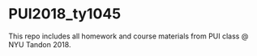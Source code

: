 # PUI2018_ty1045


This repo includes all homework and course materials from PUI class @ NYU Tandon 2018. 
